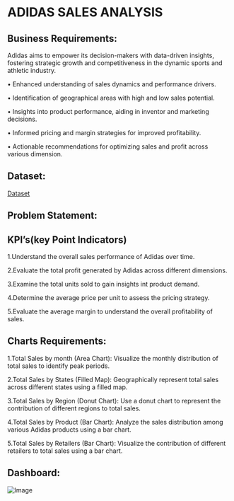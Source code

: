 # ADIDAS SALES ANALYSIS
## Business Requirements:
Adidas aims to empower its decision-makers with data-driven insights, fostering strategic growth and competitiveness in the dynamic sports and athletic industry.

•	Enhanced understanding of sales dynamics and performance drivers.

•	Identification of geographical areas with high and low sales potential.

•	Insights into product performance, aiding in inventor and marketing decisions.

•	Informed pricing and margin strategies for improved profitability.

•	Actionable recommendations for optimizing sales and profit across various dimension.
 ## Dataset:
 <a href="https://github.com/pavithra1102/POWER_BI_ADIDAS-SALES-ANALYSIS/blob/main/Adidas%20US%20Sales%20Datasets.xlsx">Dataset</a>
## Problem Statement:
## KPI’s(key Point Indicators)
1.Understand the overall sales performance of Adidas over time.

2.Evaluate the total profit generated by Adidas across different dimensions.

3.Examine the total units sold to gain insights int product demand.

4.Determine the average price per unit to assess the pricing strategy.

5.Evaluate the average margin to understand the overall profitability of sales.  
## Charts Requirements:
1.Total Sales by month (Area Chart):
	Visualize the monthly distribution of total sales to identify peak periods.
 
2.Total Sales by States (Filled Map):
	Geographically represent total sales across different states using a filled map.
 
3.Total Sales by Region (Donut Chart):
	Use a donut chart to represent the contribution of different regions to total sales.
 
4.Total Sales by Product (Bar Chart):
	Analyze the sales distribution among various Adidas products using a bar chart.
 
5.Total Sales by Retailers (Bar Chart):
	Visualize the contribution of different retailers to total sales using a bar chart.
 ## Dashboard:

 ![Image](https://github.com/user-attachments/assets/e100820b-8f85-44d2-8f05-eb24897395c1)
 






       


